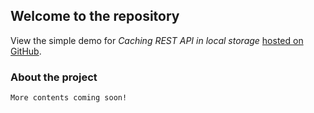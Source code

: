 ## Welcome to the repository

View the simple demo for *Caching REST API in local storage* [hosted on GitHub](https://github.com/sahelibasu23/trying-cache-js/).

### About the project

```
More contents coming soon!
```


